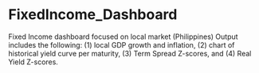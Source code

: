 # FixedIncome_Dashboard
Fixed Income dashboard focused on local market (Philippines)
Output includes the following: (1) local GDP growth and inflation, (2) chart of historical yield curve per maturity, (3) Term Spread Z-scores, and (4) Real Yield Z-scores.
